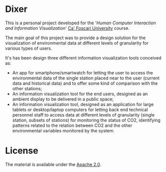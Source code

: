 # Dixer
This is a personal project developed for the '*Human Computer Interaction and Information Visualization*' [Ca' Foscari University](https://www.unive.it) course.

The main goal of this project was to provide a design solution for the visualization of environmental data at different levels of granularity for various types of users.

It's has been design three different information visualization tools conceived as:
* An app for smartphone/smartwatch for letting the user to access the environmental data of the single station placed near to the user (current data and historical data) and to offer some kind of comparison with the other stations;
* An information visualization tool for the end users, designed as an ambient display to be delivered in a public space;
* An information visualization tool, designed as an application for large tablets or desktop/laptop computers for letting back end technical personnel staff to access data at different levels of granularity (single station, subsets of stations) for monitoring the status of CO2, identifying patterns related to the relation between CO2 and the other environmental variables monitored by the system.  

# License
The material is available under the [Apache 2.0](https://github.com/FabioDainese/Human_Computer_Interaction/blob/master/LICENSE).

